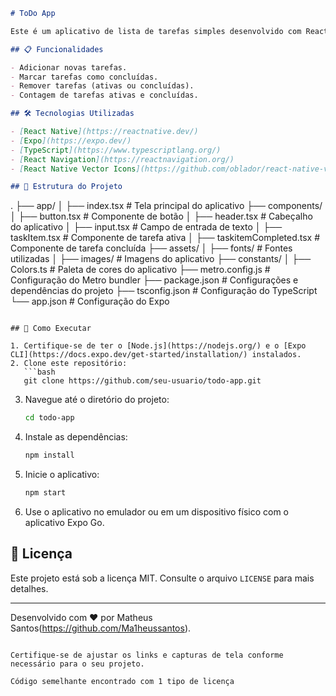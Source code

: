 ```markdown
# ToDo App

Este é um aplicativo de lista de tarefas simples desenvolvido com React Native e Expo. Ele permite que os usuários adicionem, completem e removam tarefas de forma intuitiva.

## 📋 Funcionalidades

- Adicionar novas tarefas.
- Marcar tarefas como concluídas.
- Remover tarefas (ativas ou concluídas).
- Contagem de tarefas ativas e concluídas.

## 🛠️ Tecnologias Utilizadas

- [React Native](https://reactnative.dev/)
- [Expo](https://expo.dev/)
- [TypeScript](https://www.typescriptlang.org/)
- [React Navigation](https://reactnavigation.org/)
- [React Native Vector Icons](https://github.com/oblador/react-native-vector-icons)

## 📂 Estrutura do Projeto
```

.
├── app/
│ ├── index.tsx # Tela principal do aplicativo
├── components/
│ ├── button.tsx # Componente de botão
│ ├── header.tsx # Cabeçalho do aplicativo
│ ├── input.tsx # Campo de entrada de texto
│ ├── taskItem.tsx # Componente de tarefa ativa
│ ├── taskitemCompleted.tsx # Componente de tarefa concluída
├── assets/
│ ├── fonts/ # Fontes utilizadas
│ ├── images/ # Imagens do aplicativo
├── constants/
│ ├── Colors.ts # Paleta de cores do aplicativo
├── metro.config.js # Configuração do Metro bundler
├── package.json # Configurações e dependências do projeto
├── tsconfig.json # Configuração do TypeScript
└── app.json # Configuração do Expo

````

## 🚀 Como Executar

1. Certifique-se de ter o [Node.js](https://nodejs.org/) e o [Expo CLI](https://docs.expo.dev/get-started/installation/) instalados.
2. Clone este repositório:
   ```bash
   git clone https://github.com/seu-usuario/todo-app.git
````

3. Navegue até o diretório do projeto:
   ```bash
   cd todo-app
   ```
4. Instale as dependências:
   ```bash
   npm install
   ```
5. Inicie o aplicativo:
   ```bash
   npm start
   ```
6. Use o aplicativo no emulador ou em um dispositivo físico com o aplicativo Expo Go.

## 📄 Licença

Este projeto está sob a licença MIT. Consulte o arquivo `LICENSE` para mais detalhes.

---

Desenvolvido com ❤️ por Matheus Santos(https://github.com/Ma1heussantos).

```

Certifique-se de ajustar os links e capturas de tela conforme necessário para o seu projeto.

Código semelhante encontrado com 1 tipo de licença
```
